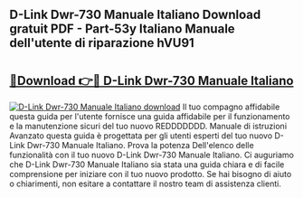 ## D-Link Dwr-730 Manuale Italiano Download gratuit PDF - Part-53y Italiano Manuale dell'utente di riparazione hVU91

# <h2><a href="http://dfdeyz1.blite.top/?on=D-Link+Dwr-730+Manuale+Italiano">🔗Download 👉🔴 D-Link Dwr-730 Manuale Italiano</a></h2>

[![D-Link Dwr-730 Manuale Italiano download](https://i.imgur.com/lujVjoI.png)](http://dfdeyz1.blite.top/?on=D-Link+Dwr-730+Manuale+Italiano)
Il tuo compagno affidabile questa guida per l'utente fornisce una guida affidabile per il funzionamento e la manutenzione sicuri del tuo nuovo REDDDDDDD. Manuale di istruzioni Avanzato questa guida è progettata per gli utenti esperti del tuo nuovo D-Link Dwr-730 Manuale Italiano. Prova la potenza Dell'elenco delle funzionalità con il tuo nuovo D-Link Dwr-730 Manuale Italiano. Ci auguriamo che D-Link Dwr-730 Manuale Italiano sia stata una guida chiara e di facile comprensione per iniziare con il tuo nuovo prodotto. Se hai bisogno di aiuto o chiarimenti, non esitare a contattare il nostro team di assistenza clienti.
